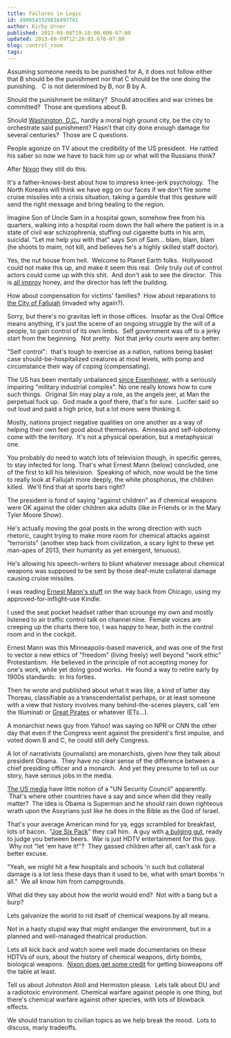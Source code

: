 ```yaml
---
title: Failures in Logic
id: 4906543329016497741
author: Kirby Urner
published: 2013-09-08T19:10:00.000-07:00
updated: 2013-09-09T12:28:03.676-07:00
blog: control_room
tags: 
---
```


Assuming someone needs to be punished for A, it does not follow either that B should be the punishment nor that C should be the one doing the punishing.   C is not determined by B, nor B by A.

Should the punishment be military?  Should atrocities and war crimes be committed?  Those are questions about B. 

Should [Washington, D.C.](http://controlroom.blogspot.com/2013/08/city-of-morons.html), hardly a moral high ground city, be the city to orchestrate said punishment? Hasn't that city done enough damage for several centuries?  Those are C questions.

People agonize on TV about the credibility of the US president.  He rattled his saber so now we have to back him up or what will the Russians think?

After [Nixon](http://controlroom.blogspot.com/2009/11/secret-honor-movie-review.html) they still do this. 

It's a father-knows-best about how to impress knee-jerk psychology.  The North Koreans will think we have egg on our faces if we don't fire some cruise missiles into a crisis situation, taking a gamble that this gesture will send the right message and bring healing to the region.

Imagine Son of Uncle Sam in a hospital gown, somehow free from his quarters, walking into a hospital room down the hall where the patient is in a state of civil war schizophrenia, stuffing out cigarette butts in his arm, suicidal. "Let me help you with that" says Son of Sam... blam, blam, blam (he shoots to maim, not kill, and believes he's a highly skilled staff doctor).

Yes, the nut house from hell.  Welcome to Planet Earth folks.  Hollywood could not make this up, and make it seem this real.  Only truly out of control actors could come up with this shit.  And don't ask to see the director.  This is [all improv](http://en.wikipedia.org/wiki/Thrownness) honey, and the director has left the building.

How about compensation for victims' families?  How about reparations to [the City of Fallujah](http://worldgame.blogspot.com/2004/11/dod-claims-victory-in-fallujah.html) (invaded why again?).

Sorry, but there's no gravitas left in those offices.  Insofar as the Oval Office means anything, it's just the scene of an ongoing struggle by the will of a people, to gain control of its own limbs.  Self government was off to a jerky start from the beginning.  Not pretty.  Not that jerky courts were any better.

"Self control":  that's tough to exercise as a nation, nations being basket case should-be-hospitalized creatures at most levels, with pomp and circumstance their way of coping (compensating).   

The US has been mentally unbalanced [since Eisenhower](http://mybizmo.blogspot.com/2006/03/why-we-fight-movie-review.html), with a seriously impairing "military industrial complex". No one really knows how to cure such things.  Original Sin may play a role, as the angels jeer, at Man the perpetual fuck up.  God made a goof there, that's for sure.  Lucifer said so out loud and paid a high price, but a lot more were thinking it.

Mostly, nations project negative qualities on one another as a way of helping their own feel good about themselves.  Amnesia and self-lobotomy come with the territory.  It's not a physical operation, but a metaphysical one. 

You probably do need to watch lots of television though, in specific genres, to stay infected for long. That's what Ernest Mann (below) concluded, one of the first to kill his television.  Speaking of which, now would be the time to really look at Fallujah more deeply, the white phosphorus, the children killed.  We'll find that at sports bars right?

The president is fond of saying "against children" as if chemical weapons were OK against the older children aka adults (like in Friends or in the Mary Tyler Moore Show).

He's actually moving the goal posts in the wrong direction with such rhetoric, caught trying to make more room for chemical attacks against "terrorists" (another step back from civilization, a scary light to these yet man-apes of 2013, their humanity as yet emergent, tenuous). 

He's allowing his speech-writers to blunt whatever message about chemical weapons was supposed to be sent by those deaf-mute collateral damage causing cruise missiles.

I was reading [Ernest Mann's stuff](http://www.amazon.com/I-Was-Robot-ebook/dp/B009N531EK) on the way back from Chicago, using my approved-for-inflight-use Kindle. 

I used the seat pocket headset rather than scrounge my own and mostly listened to air traffic control talk on channel nine.  Female voices are creeping up the charts there too, I was happy to hear, both in the control room and in the cockpit.

Ernest Mann was this Minneapolis-based maverick, and was one of the first to vector a new ethics of "freedom" (living freely) well beyond "work ethic" Protestantism.  He believed in the principle of not accepting money for one's work, while yet doing good works.  He found a way to retire early by 1900s standards:  in his forties. 

Then he wrote and published about what it was like, a kind of latter day Thoreau, classifiable as a transcendentalist perhaps, or at least someone with a view that history involves many behind-the-scenes players, call 'em the Illuminati or [Great Pirates](http://worldgame.blogspot.com/2005/02/adventures-in-radio-land-part-2.html) or whatever (ETs...).

A monarchist news guy from Yahoo! was saying on NPR or CNN the other day that even if the Congress went against the president's first impulse, and voted down B and C, he could still defy Congress.

A lot of narrativists (journalists) are monarchists, given how they talk about president Obama.  They have no clear sense of the difference between a chief presiding officer and a monarch.  And yet they presume to tell us our story, have serious jobs in the media.

[The US media](http://worldgame.blogspot.com/2013/08/chicago.html) have little notion of a "UN Security Council" apparently.  That's where other countries have a say and since when did they really matter?  The idea is Obama is Superman and he should rain down righteous wrath upon the Assyrians just like he does in the Bible as the God of Israel.

That's your average American mind for ya, eggs scrambled for breakfast, lots of bacon.  "[Joe Six Pack](http://mybizmo.blogspot.com/2009/10/wanderers-2009107.html)" they call him.  A guy with [a bulging gut](http://worldgame.blogspot.com/2007/07/slow-food-nation.html), ready to judge you between beers.  War is just HDTV entertainment for this guy.  Why not "let 'em have it!"?  They gassed children after all, can't ask for a better excuse. 

"Yeah, we might hit a few hospitals and schools 'n such but collateral damage is a lot less these days than it used to be, what with smart bombs 'n all."  We all know him from campgrounds.

What did they say about how the world would end?  Not with a bang but a burp?

Lets galvanize the world to rid itself of chemical weapons by all means. 

Not in a hasty stupid way that might endanger the environment, but in a planned and well-managed theatrical production.

Lets all kick back and watch some well made documentaries on these HDTVs of ours, about the history of chemical weapons, dirty bombs, biological weapons.  [Nixon does get some credit](http://mybizmo.blogspot.com/2009/12/freeman-dyson-in-portland.html) for getting bioweapons off the table at least.

Tell us about Johnston Atoll and Hermiston please.  Lets talk about DU and a radiotoxic environment. Chemical warfare against people is one thing, but there's chemical warfare against other species, with lots of blowback effects. 

We should transition to civilian topics as we help break the mood.  Lots to discuss, many tradeoffs.